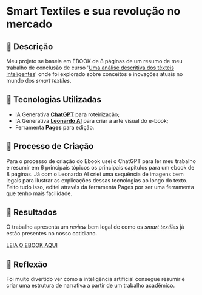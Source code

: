 # Smart Textiles e sua revolução no mercado

## 📒 Descrição
Meu projeto se baseia em EBOOK de 8 páginas de um resumo de meu trabalho de conclusão de curso '[Uma análise descritiva dos têxteis inteligentes](https://www.researchgate.net/publication/379508033_Uma_analise_descritiva_dos_texteis_inteligentes)' onde foi explorado sobre conceitos e inovações atuais no mundo dos *smart textiles*.

## 🤖 Tecnologias Utilizadas
- IA Generativa **[ChatGPT](https://chat.openai.com)** para roteirização;
- IA Generativa **[Leonardo AI](https://leonardo.ai)** para criar a arte visual do e-book;
- Ferramenta **Pages** para edição.


## 🧐 Processo de Criação
Para o processo de criação do Ebook usei o ChatGPT para ler meu trabalho e resumir em 6 principais tópicos os principais capítulos para um ebook de 8 páginas. Já com o Leonardo AI criei uma sequência de imagens bem legais para ilustrar as explicações dessas tecnologias ao longo do texto. Feito tudo isso, editei através da ferramenta Pages por ser uma ferramenta que tenho mais facilidade.

## 🚀 Resultados
O trabalho apresenta um *review* bem legal de como os *smart textiles* já estão presentes no nosso cotidiano.

[LEIA O EBOOK AQUI](output/Ebook_Texteis_Inteligentes.pdf)

## 💭 Reflexão 
Foi muito divertido ver como a inteligência artificial consegue resumir e criar uma estrutura de narrativa a partir de um trabalho acadêmico.
